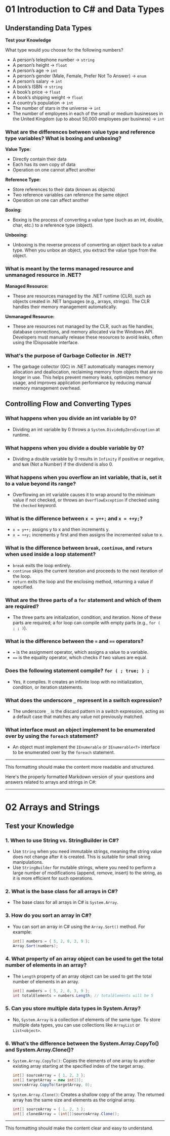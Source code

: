
# 01 Introduction to C# and Data Types

## Understanding Data Types

**Test your Knowledge**

What type would you choose for the following numbers?

- A person’s telephone number -> `string`
- A person’s height -> `float`
- A person’s age -> `int`
- A person’s gender (Male, Female, Prefer Not To Answer) -> `enum`
- A person’s salary -> `int`
- A book’s ISBN -> `string`
- A book’s price -> `float`
- A book’s shipping weight -> `float`
- A country’s population -> `int`
- The number of stars in the universe -> `int`
- The number of employees in each of the small or medium businesses in the United Kingdom (up to about 50,000 employees per business) -> `int`

### What are the differences between value type and reference type variables? What is boxing and unboxing?

**Value Type:**

- Directly contain their data
- Each has its own copy of data
- Operation on one cannot affect another

**Reference Type:**

- Store references to their data (known as objects)
- Two reference variables can reference the same object
- Operation on one can affect another

**Boxing:**

- Boxing is the process of converting a value type (such as an int, double, char, etc.) to a reference type (object).

**Unboxing:**

- Unboxing is the reverse process of converting an object back to a value type. When you unbox an object, you extract the value type from the object.

### What is meant by the terms managed resource and unmanaged resource in .NET?

**Managed Resource:**

- These are resources managed by the .NET runtime (CLR), such as objects created in .NET languages (e.g., arrays, strings). The CLR handles their memory management automatically.

**Unmanaged Resource:**

- These are resources not managed by the CLR, such as file handles, database connections, and memory allocated via the Windows API. Developers must manually release these resources to avoid leaks, often using the IDisposable interface.

### What's the purpose of Garbage Collector in .NET?

- The garbage collector (GC) in .NET automatically manages memory allocation and deallocation, reclaiming memory from objects that are no longer in use. This helps prevent memory leaks, optimizes memory usage, and improves application performance by reducing manual memory management overhead.

## Controlling Flow and Converting Types

### What happens when you divide an int variable by 0?

- Dividing an int variable by 0 throws a `System.DivideByZeroException` at runtime.

### What happens when you divide a double variable by 0?

- Dividing a double variable by 0 results in `Infinity` if positive or negative, and `NaN` (Not a Number) if the dividend is also 0.

### What happens when you overflow an int variable, that is, set it to a value beyond its range?

- Overflowing an int variable causes it to wrap around to the minimum value if not checked, or throws an `OverflowException` if checked using the `checked` keyword.

### What is the difference between `x = y++;` and `x = ++y;`?

- `x = y++;` assigns y to x and then increments y.
- `x = ++y;` increments y first and then assigns the incremented value to x.

### What is the difference between `break`, `continue`, and `return` when used inside a loop statement?

- `break` exits the loop entirely.
- `continue` skips the current iteration and proceeds to the next iteration of the loop.
- `return` exits the loop and the enclosing method, returning a value if specified.

### What are the three parts of a `for` statement and which of them are required?

- The three parts are initialization, condition, and iteration. None of these parts are required; a for loop can compile with empty parts (e.g., `for ( ; ; )`).

### What is the difference between the `=` and `==` operators?

- `=` is the assignment operator, which assigns a value to a variable.
- `==` is the equality operator, which checks if two values are equal.

### Does the following statement compile? `for ( ; true; ) ;`

- Yes, it compiles. It creates an infinite loop with no initialization, condition, or iteration statements.

### What does the underscore `_` represent in a switch expression?

- The underscore `_` is the discard pattern in a switch expression, acting as a default case that matches any value not previously matched.

### What interface must an object implement to be enumerated over by using the `foreach` statement?

- An object must implement the `IEnumerable` or `IEnumerable<T>` interface to be enumerated over by the `foreach` statement.

---

This formatting should make the content more readable and structured.


Here's the properly formatted Markdown version of your questions and answers related to arrays and strings in C#:

---

# 02 Arrays and Strings

## Test your Knowledge

### 1. When to use String vs. StringBuilder in C#?

- Use `String` when you need immutable strings, meaning the string value does not change after it is created. This is suitable for small string manipulations.
- Use `StringBuilder` for mutable strings, where you need to perform a large number of modifications (append, remove, insert) to the string, as it is more efficient for such operations.

### 2. What is the base class for all arrays in C#?

- The base class for all arrays in C# is `System.Array`.

### 3. How do you sort an array in C#?

- You can sort an array in C# using the `Array.Sort()` method. For example:
  ```csharp
  int[] numbers = { 5, 2, 8, 3, 9 };
  Array.Sort(numbers);
  ```

### 4. What property of an array object can be used to get the total number of elements in an array?

- The `Length` property of an array object can be used to get the total number of elements in an array.
  ```csharp
  int[] numbers = { 5, 2, 8, 3, 9 };
  int totalElements = numbers.Length; // totalElements will be 5
  ```

### 5. Can you store multiple data types in System.Array?

- No, `System.Array` is a collection of elements of the same type. To store multiple data types, you can use collections like `ArrayList` or `List<object>`.

### 6. What’s the difference between the System.Array.CopyTo() and System.Array.Clone()?

- `System.Array.CopyTo()`: Copies the elements of one array to another existing array starting at the specified index of the target array.
  ```csharp
  int[] sourceArray = { 1, 2, 3 };
  int[] targetArray = new int[3];
  sourceArray.CopyTo(targetArray, 0);
  ```

- `System.Array.Clone()`: Creates a shallow copy of the array. The returned array has the same size and elements as the original array.
  ```csharp
  int[] sourceArray = { 1, 2, 3 };
  int[] clonedArray = (int[])sourceArray.Clone();
  ```

---

This formatting should make the content clear and easy to understand.
